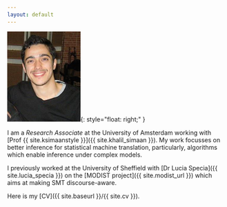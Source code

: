 ```yaml
---
layout: default
---
```


![wilker](/img/people/wilker.png){: style="float: right;" }

I am a *Research Associate* at the University of Amsterdam working with [Prof {{ site.ksimaanstyle }}]({{ site.khalil_simaan }}).
My work focusses on better inference for statistical machine translation, particularly, algorithms
which enable inference under complex models.

I previously worked at the University of Sheffield with [Dr Lucia Specia]({{ site.lucia_specia }}) on the [MODIST project]({{ site.modist_url }}) which aims at making SMT discourse-aware.



Here is my [CV]({{ site.baseurl }}/{{ site.cv }}).
